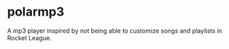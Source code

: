 # polarmp3
A mp3 player inspired by not being able to customize songs and playlists in Rocket League.
